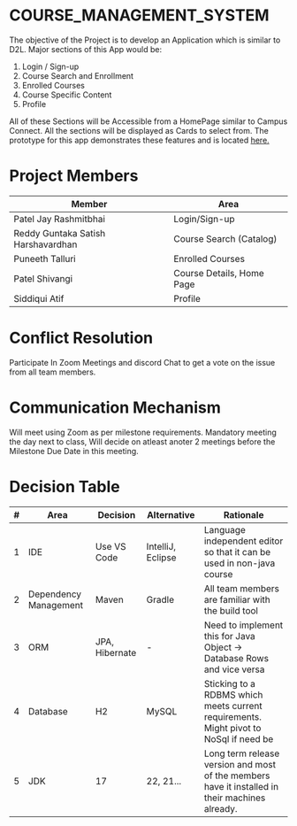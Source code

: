 # COURSE_MANAGEMENT_SYSTEM
The objective of the Project is to develop an Application which is similar to D2L. Major sections of this App would be:
1. Login / Sign-up
2. Course Search and Enrollment
3. Enrolled Courses
4. Course Specific Content
5. Profile

All of these Sections will be Accessible from a HomePage similar to Campus Connect. All the sections will be displayed as Cards to select from. The prototype for this app demonstrates these features and is located [here.](https://docs.google.com/presentation/d/1QjD8G9kpWbk5O_mX6PxxExSkT-fPpU7aEpygSH_JCzo/edit?usp=sharing)

# Project Members

| Member                               | Area                                 |
|--------------------------------------|--------------------------------------|
| Patel Jay Rashmitbhai                | Login/Sign-up                        |
| Reddy Guntaka Satish Harshavardhan   | Course Search (Catalog)              |
| Puneeth Talluri                      | Enrolled Courses                     |
| Patel Shivangi                       | Course Details, Home Page            |
| Siddiqui Atif                        | Profile                              |


# Conflict Resolution 
Participate In Zoom Meetings and discord Chat to get a vote on the issue from all team members.


# Communication Mechanism
Will meet using Zoom as per milestone requirements. Mandatory meeting the day next to class, Will decide on atleast anoter 2 meetings before the Milestone Due Date in this meeting.

# Decision Table

| # | Area                 | Decision              | Alternative             | Rationale                                                                             |
|---|----------------------|-----------------------|-------------------------|---------------------------------------------------------------------------------------|
| 1 | IDE                  | Use VS Code           | IntelliJ, Eclipse       | Language independent editor so that it can be used in non-java course                 |
| 2 | Dependency Management| Maven                 | Gradle                  | All team members are familiar with the build tool                                     |
| 3 | ORM                  | JPA, Hibernate        | -                       | Need to implement this for Java Object -> Database Rows and vice versa                |
| 4 | Database             | H2                    | MySQL                   | Sticking to a RDBMS which meets current requirements. Might pivot to NoSql if need be |
| 5 | JDK                  | 17                    | 22, 21...               | Long term release version and most of the members have it installed in their machines already.|


